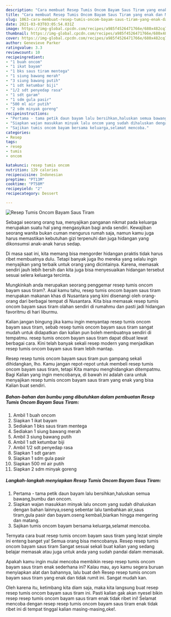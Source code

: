 ```yaml
---
description: "Cara membuat Resep Tumis Oncom Bayam Saus Tiram yang enak dan Mudah Dibuat"
title: "Cara membuat Resep Tumis Oncom Bayam Saus Tiram yang enak dan Mudah Dibuat"
slug: 1063-cara-membuat-resep-tumis-oncom-bayam-saus-tiram-yang-enak-dan-mudah-dibuat
date: 2021-03-03T03:05:54.031Z
image: https://img-global.cpcdn.com/recipes/a985f4526471766e/680x482cq70/resep-tumis-oncom-bayam-saus-tiram-foto-resep-utama.jpg
thumbnail: https://img-global.cpcdn.com/recipes/a985f4526471766e/680x482cq70/resep-tumis-oncom-bayam-saus-tiram-foto-resep-utama.jpg
cover: https://img-global.cpcdn.com/recipes/a985f4526471766e/680x482cq70/resep-tumis-oncom-bayam-saus-tiram-foto-resep-utama.jpg
author: Genevieve Parker
ratingvalue: 3.3
reviewcount: 10
recipeingredient:
- "1 buah oncom"
- "1 ikat bayam"
- "1 bks saus tiram mentega"
- "1 siung bawang merah"
- "3 siung bawang putih"
- "1 sdt ketumbar biji"
- "1/2 sdt penyedap rasa"
- "1 sdt garam"
- "1 sdm gula pasir"
- "500 ml air putih"
- "2 sdm minyak goreng"
recipeinstructions:
- "Pertama - tama petik daun bayam lalu bersihkan,haluskan semua bawang,bumbu dan oncom."
- "Siapkan wajan masukkan minyak lalu oncom yang sudah dihaluskan dengan bahan lainnya,oseng sebentar lalu tambahkan air,saus tiram,gula pasir dan bayam.oseng kembali,biarkan hingga mengering dan matang."
- "Sajikan tumis oncom bayam bersama keluarga,selamat mencoba."
categories:
- Resep
tags:
- resep
- tumis
- oncom

katakunci: resep tumis oncom 
nutrition: 129 calories
recipecuisine: Indonesian
preptime: "PT13M"
cooktime: "PT58M"
recipeyield: "2"
recipecategory: Dessert

---
```



![Resep Tumis Oncom Bayam Saus Tiram](https://img-global.cpcdn.com/recipes/a985f4526471766e/680x482cq70/resep-tumis-oncom-bayam-saus-tiram-foto-resep-utama.jpg)

Sebagai seorang orang tua, menyajikan panganan nikmat pada keluarga merupakan suatu hal yang mengasyikan bagi anda sendiri. Kewajiban seorang  wanita bukan cuman mengurus rumah saja, namun kamu juga harus memastikan kebutuhan gizi terpenuhi dan juga hidangan yang dikonsumsi anak-anak harus sedap.

Di masa  saat ini, kita memang bisa mengorder hidangan praktis tidak harus ribet membuatnya dulu. Tetapi banyak juga lho mereka yang selalu ingin menyajikan yang terbaik untuk orang yang dicintainya. Karena, memasak sendiri jauh lebih bersih dan kita juga bisa menyesuaikan hidangan tersebut sesuai selera keluarga tercinta. 



Mungkinkah anda merupakan seorang penggemar resep tumis oncom bayam saus tiram?. Asal kamu tahu, resep tumis oncom bayam saus tiram merupakan makanan khas di Nusantara yang kini disenangi oleh orang-orang dari berbagai tempat di Nusantara. Kita bisa memasak resep tumis oncom bayam saus tiram olahan sendiri di rumahmu dan pasti jadi hidangan favoritmu di hari liburmu.

Kalian jangan bingung jika kamu ingin menyantap resep tumis oncom bayam saus tiram, sebab resep tumis oncom bayam saus tiram sangat mudah untuk didapatkan dan kalian pun boleh membuatnya sendiri di tempatmu. resep tumis oncom bayam saus tiram dapat dibuat lewat berbagai cara. Kini telah banyak sekali resep modern yang menjadikan resep tumis oncom bayam saus tiram lebih mantap.

Resep resep tumis oncom bayam saus tiram pun gampang sekali dihidangkan, lho. Kamu jangan repot-repot untuk membeli resep tumis oncom bayam saus tiram, tetapi Kita mampu menghidangkan ditempatmu. Bagi Kalian yang ingin mencobanya, di bawah ini adalah cara untuk menyajikan resep tumis oncom bayam saus tiram yang enak yang bisa Kalian buat sendiri.

<!--inarticleads1-->

##### Bahan-bahan dan bumbu yang dibutuhkan dalam pembuatan Resep Tumis Oncom Bayam Saus Tiram:

1. Ambil 1 buah oncom
1. Siapkan 1 ikat bayam
1. Sediakan 1 bks saus tiram mentega
1. Sediakan 1 siung bawang merah
1. Ambil 3 siung bawang putih
1. Ambil 1 sdt ketumbar biji
1. Ambil 1/2 sdt penyedap rasa
1. Siapkan 1 sdt garam
1. Siapkan 1 sdm gula pasir
1. Siapkan 500 ml air putih
1. Siapkan 2 sdm minyak goreng




<!--inarticleads2-->

##### Langkah-langkah menyiapkan Resep Tumis Oncom Bayam Saus Tiram:

1. Pertama - tama petik daun bayam lalu bersihkan,haluskan semua bawang,bumbu dan oncom.
1. Siapkan wajan masukkan minyak lalu oncom yang sudah dihaluskan dengan bahan lainnya,oseng sebentar lalu tambahkan air,saus tiram,gula pasir dan bayam.oseng kembali,biarkan hingga mengering dan matang.
1. Sajikan tumis oncom bayam bersama keluarga,selamat mencoba.




Ternyata cara buat resep tumis oncom bayam saus tiram yang lezat simple ini enteng banget ya! Semua orang bisa mencobanya. Resep resep tumis oncom bayam saus tiram Sangat sesuai sekali buat kalian yang sedang belajar memasak atau juga untuk anda yang sudah pandai dalam memasak.

Apakah kamu ingin mulai mencoba membikin resep resep tumis oncom bayam saus tiram enak sederhana ini? Kalau mau, ayo kamu segera buruan menyiapkan alat dan bahannya, lalu buat deh Resep resep tumis oncom bayam saus tiram yang enak dan tidak rumit ini. Sangat mudah kan. 

Oleh karena itu, ketimbang kita diam saja, maka kita langsung buat resep resep tumis oncom bayam saus tiram ini. Pasti kalian gak akan nyesel bikin resep resep tumis oncom bayam saus tiram enak tidak ribet ini! Selamat mencoba dengan resep resep tumis oncom bayam saus tiram enak tidak ribet ini di tempat tinggal kalian masing-masing,oke!.

